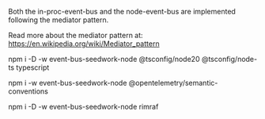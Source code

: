 Both the in-proc-event-bus and the node-event-bus are implemented following the mediator pattern.

Read more about the mediator pattern at:
https://en.wikipedia.org/wiki/Mediator_pattern


npm i -D -w event-bus-seedwork-node @tsconfig/node20 @tsconfig/node-ts typescript


npm i -w event-bus-seedwork-node @opentelemetry/semantic-conventions

npm i -D -w event-bus-seedwork-node rimraf